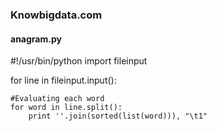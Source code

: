 ### Knowbigdata.com

#### anagram.py


#!/usr/bin/python
import fileinput

for line in fileinput.input():
	
	#Evaluating each word
	for word in line.split():
		print ''.join(sorted(list(word))), "\t1"
